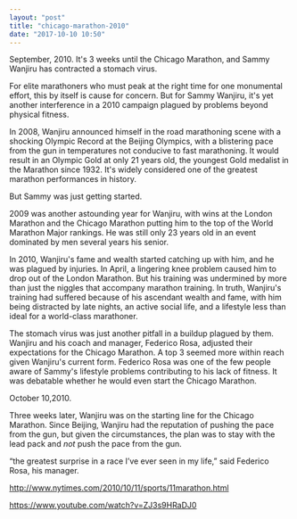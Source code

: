```yaml
---
layout: "post"
title: "chicago-marathon-2010"
date: "2017-10-10 10:50"
---
```


September, 2010.  It's 3 weeks until the Chicago Marathon, and Sammy Wanjiru has contracted a stomach virus.

For elite marathoners who must peak at the right time for one monumental effort, this by itself is cause for concern. But for Sammy Wanjiru, it's yet another interference in a 2010 campaign plagued by problems beyond physical fitness.

In 2008, Wanjiru announced himself in the road marathoning scene with a shocking Olympic Record at the Beijing Olympics, with a blistering pace from the gun in temperatures not conducive to fast marathoning. It would result in an Olympic Gold at only 21 years old, the youngest Gold medalist in the Marathon since 1932. It's widely considered one of the greatest marathon performances in history.

But Sammy was just getting started.

2009 was another astounding year for Wanjiru, with wins at the London Marathon and the Chicago Marathon putting him to the top of the World Marathon Major rankings. He was still only 23 years old in an event dominated by men several years his senior.

In 2010, Wanjiru's fame and wealth started catching up with him, and he was plagued by injuries. In April, a lingering knee problem caused him to drop out of the London Marathon. But his training was undermined by more than just the niggles that accompany marathon training. In truth, Wanjiru's training had suffered because of his ascendant wealth and fame, with him being distracted by late nights, an active social life, and a lifestyle less than ideal for a world-class marathoner.

The stomach virus was just another pitfall in a buildup plagued by them. Wanjiru and his coach and manager, Federico Rosa, adjusted their expectations for the Chicago Marathon. A top 3 seemed more within reach given Wanjiru's current form. Federico Rosa was one of the few people aware of Sammy's lifestyle problems contributing to his lack of fitness. It was debatable whether he would even start the Chicago Marathon.

October 10,2010.

Three weeks later, Wanjiru was on the starting line for the Chicago Marathon. Since Beijing, Wanjiru had the reputation of pushing the pace from the gun, but given the circumstances, the plan was to stay with the lead pack and _not_ push the pace from the gun.

“the greatest surprise in a race I’ve ever seen in my life,” said Federico Rosa, his manager.

http://www.nytimes.com/2010/10/11/sports/11marathon.html


https://www.youtube.com/watch?v=ZJ3s9HRaDJ0
